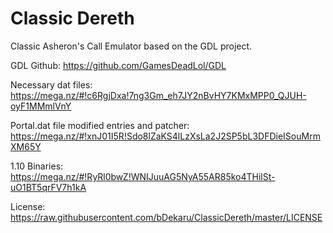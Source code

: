 # Classic Dereth
Classic Asheron's Call Emulator based on the GDL project.

GDL Github: https://github.com/GamesDeadLol/GDL

Necessary dat files: https://mega.nz/#!c6RgjDxa!7ng3Gm_eh7JY2nBvHY7KMxMPP0_QJUH-oyF1MMmlVnY

Portal.dat file modified entries and patcher: https://mega.nz/#!xnJ01I5R!Sdo8lZaKS4lLzXsLa2J2SP5bL3DFDieISouMrmXM65Y

1.10 Binaries: https://mega.nz/#!RyRl0bwZ!WNIJuuAG5NyA55AR85ko4THilSt-uO1BT5qrFV7h1kA

License: https://raw.githubusercontent.com/bDekaru/ClassicDereth/master/LICENSE